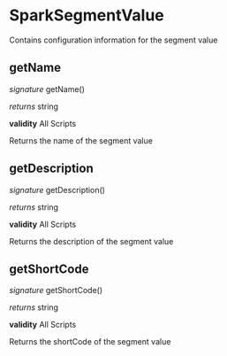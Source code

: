 # SparkSegmentValue

Contains configuration information for the segment value


## getName
_signature_ getName()</p>
_returns_ string</p>

<b>validity</b> All Scripts

Returns the name of the segment value

## getDescription
_signature_ getDescription()</p>
_returns_ string</p>

<b>validity</b> All Scripts

Returns the description of the segment value

## getShortCode
_signature_ getShortCode()</p>
_returns_ string</p>

<b>validity</b> All Scripts

Returns the shortCode of the segment value

